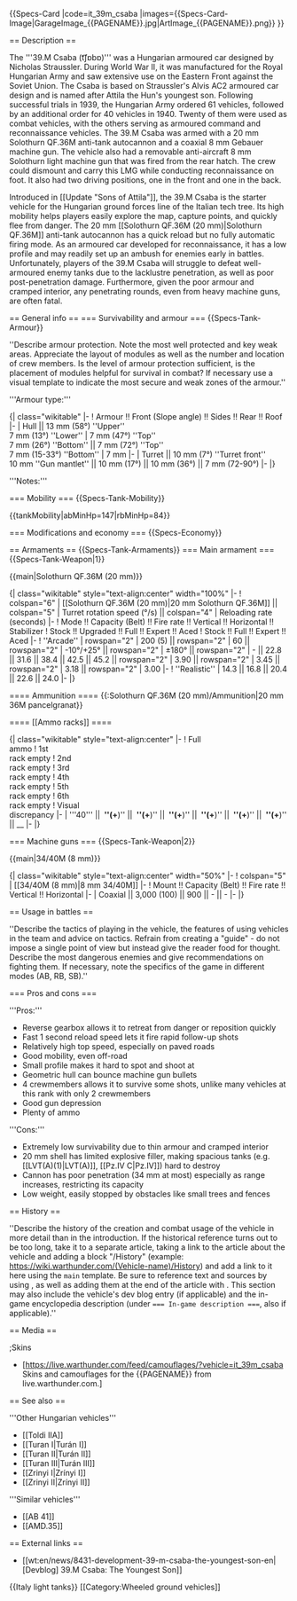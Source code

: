 {{Specs-Card
|code=it_39m_csaba
|images={{Specs-Card-Image|GarageImage_{{PAGENAME}}.jpg|ArtImage_{{PAGENAME}}.png}}
}}

== Description ==
<!-- ''In the description, the first part should be about the history of the creation and combat usage of the vehicle, as well as its key features. In the second part, tell the reader about the ground vehicle in the game. Insert a screenshot of the vehicle, so that if the novice player does not remember the vehicle by name, he will immediately understand what kind of vehicle the article is talking about.'' -->
The '''39.M Csaba (t͡ʃɒbɒ)''' was a Hungarian armoured car designed by Nicholas Straussler. During World War II, it was manufactured for the Royal Hungarian Army and saw extensive use on the Eastern Front against the Soviet Union. The Csaba is based on Straussler's Alvis AC2 armoured car design and is named after Attila the Hun's youngest son. Following successful trials in 1939, the Hungarian Army ordered 61 vehicles, followed by an additional order for 40 vehicles in 1940. Twenty of them were used as combat vehicles, with the others serving as armoured command and reconnaissance vehicles. The 39.M Csaba was armed with a 20 mm Solothurn QF.36M anti-tank autocannon and a coaxial 8 mm Gebauer machine gun. The vehicle also had a removable anti-aircraft 8 mm Solothurn light machine gun that was fired from the rear hatch. The crew could dismount and carry this LMG while conducting reconnaissance on foot. It also had two driving positions, one in the front and one in the back.

Introduced in [[Update "Sons of Attila"]], the 39.M Csaba is the starter vehicle for the Hungarian ground forces line of the Italian tech tree. Its high mobility helps players easily explore the map, capture points, and quickly flee from danger. The 20 mm [[Solothurn QF.36M (20 mm)|Solothurn QF.36M]] anti-tank autocannon has a quick reload but no fully automatic firing mode. As an armoured car developed for reconnaissance, it has a low profile and may readily set up an ambush for enemies early in battles. Unfortunately, players of the 39.M Csaba will struggle to defeat well-armoured enemy tanks due to the lacklustre penetration, as well as poor post-penetration damage. Furthermore, given the poor armour and cramped interior, any penetrating rounds, even from heavy machine guns, are often fatal.

== General info ==
=== Survivability and armour ===
{{Specs-Tank-Armour}}
<!-- ''Describe armour protection. Note the most well protected and key weak areas. Appreciate the layout of modules as well as the number and location of crew members. Is the level of armour protection sufficient, is the placement of modules helpful for survival in combat? If necessary use a visual template to indicate the most secure and weak zones of the armour.'' -->
''Describe armour protection. Note the most well protected and key weak areas. Appreciate the layout of modules as well as the number and location of crew members. Is the level of armour protection sufficient, is the placement of modules helpful for survival in combat? If necessary use a visual template to indicate the most secure and weak zones of the armour.''

'''Armour type:''' <!-- The types of armour present on the vehicle and their general locations -->
<!-- Example: * Rolled homogeneous armour (Front, Side, Rear, Hull roof)
* Cast homogeneous armour (Turret, Transmission area) -->

{| class="wikitable"
|-
! Armour !! Front (Slope angle) !! Sides !! Rear !! Roof
|-
| Hull || 13 mm (58°) ''Upper''<br>7 mm (13°) ''Lower''
| 7 mm (47°) ''Top'' <br> 7 mm (26°) ''Bottom'' || 7 mm (72°) ''Top''<br>7 mm (15-33°) ''Bottom''
| 7 mm
|-
| Turret || 10 mm (7°) ''Turret front'' <br>10 mm ''Gun mantlet'' || 10 mm (17°) || 10 mm (36°) || 7 mm (72-90°)
|-
|}

'''Notes:''' <!-- Any additional notes which the user needs to be aware of -->
<!-- Example: * Suspension wheels are 20 mm thick, tracks are 30 mm thick, and torsion bars are 60 mm thick. -->

=== Mobility ===
{{Specs-Tank-Mobility}}
<!-- ''Write about the mobility of the ground vehicle. Estimate the specific power and manoeuvrability, as well as the maximum speed forwards and backwards.'' -->

{{tankMobility|abMinHp=147|rbMinHp=84}}

=== Modifications and economy ===
{{Specs-Economy}}

== Armaments ==
{{Specs-Tank-Armaments}}
=== Main armament ===
{{Specs-Tank-Weapon|1}}
<!-- ''Give the reader information about the characteristics of the main gun. Assess its effectiveness in a battle based on the reloading speed, ballistics and the power of shells. Do not forget about the flexibility of the fire, that is how quickly the cannon can be aimed at the target, open fire on it and aim at another enemy. Add a link to the main article on the gun: <code><nowiki>{{main|Name of the weapon}}</nowiki></code>. Describe in general terms the ammunition available for the main gun. Give advice on how to use them and how to fill the ammunition storage.'' -->
{{main|Solothurn QF.36M (20 mm)}}

{| class="wikitable" style="text-align:center" width="100%"
|-
! colspan="6" | [[Solothurn QF.36M (20 mm)|20 mm Solothurn QF.36M]] || colspan="5" | Turret rotation speed (°/s) || colspan="4" | Reloading rate (seconds)
|-
! Mode !! Capacity (Belt) !! Fire rate !! Vertical !! Horizontal !! Stabilizer
! Stock !! Upgraded !! Full !! Expert !! Aced
! Stock !! Full !! Expert !! Aced
|-
! ''Arcade''
| rowspan="2" | 200 (5) || rowspan="2" | 60 || rowspan="2" | -10°/+25° || rowspan="2" | ±180° || rowspan="2" | - || 22.8 || 31.6 || 38.4 || 42.5 || 45.2 || rowspan="2" | 3.90 || rowspan="2" | 3.45 || rowspan="2" | 3.18 || rowspan="2" | 3.00
|-
! ''Realistic''
| 14.3 || 16.8 || 20.4 || 22.6 || 24.0
|-
|}

==== Ammunition ====
{{:Solothurn QF.36M (20 mm)/Ammunition|20 mm 36M pancelgranat}}

==== [[Ammo racks]] ====
<!-- [[File:Ammoracks_{{PAGENAME}}.png|right|thumb|x250px|[[Ammo racks]] of the {{PAGENAME}}]] -->
<!-- '''Last updated:''' -->
{| class="wikitable" style="text-align:center"
|-
! Full<br>ammo
! 1st<br>rack empty
! 2nd<br>rack empty
! 3rd<br>rack empty
! 4th<br>rack empty
! 5th<br>rack empty
! 6th<br>rack empty
! Visual<br>discrepancy
|-
| '''40''' || __&nbsp;''(+__)'' || __&nbsp;''(+__)'' || __&nbsp;''(+__)'' || __&nbsp;''(+__)'' || __&nbsp;''(+__)'' || __&nbsp;''(+__)'' || __
|-
|}

=== Machine guns ===
{{Specs-Tank-Weapon|2}}
<!-- ''Offensive and anti-aircraft machine guns not only allow you to fight some aircraft but also are effective against lightly armoured vehicles. Evaluate machine guns and give recommendations on its use.'' -->
{{main|34/40M (8 mm)}}

{| class="wikitable" style="text-align:center" width="50%"
|-
! colspan="5" | [[34/40M (8 mm)|8 mm 34/40M]]
|-
! Mount !! Capacity (Belt) !! Fire rate !! Vertical !! Horizontal
|-
| Coaxial || 3,000 (100) || 900 || - || -
|-
|}

== Usage in battles ==
<!-- ''Describe the tactics of playing in the vehicle, the features of using vehicles in the team and advice on tactics. Refrain from creating a "guide" - do not impose a single point of view but instead give the reader food for thought. Describe the most dangerous enemies and give recommendations on fighting them. If necessary, note the specifics of the game in different modes (AB, RB, SB).'' -->
''Describe the tactics of playing in the vehicle, the features of using vehicles in the team and advice on tactics. Refrain from creating a "guide" - do not impose a single point of view but instead give the reader food for thought. Describe the most dangerous enemies and give recommendations on fighting them. If necessary, note the specifics of the game in different modes (AB, RB, SB).''

=== Pros and cons ===
<!-- ''Summarise and briefly evaluate the vehicle in terms of its characteristics and combat effectiveness. Mark its pros and cons in a bulleted list. Try not to use more than 6 points for each of the characteristics. Avoid using categorical definitions such as "bad", "good" and the like - use substitutions with softer forms such as "inadequate" and "effective".'' -->

'''Pros:'''

* Reverse gearbox allows it to retreat from danger or reposition quickly
* Fast 1 second reload speed lets it fire rapid follow-up shots
* Relatively high top speed, especially on paved roads
* Good mobility, even off-road
* Small profile makes it hard to spot and shoot at
* Geometric hull can bounce machine gun bullets
* 4 crewmembers allows it to survive some shots, unlike many vehicles at this rank with only 2 crewmembers
* Good gun depression
* Plenty of ammo

'''Cons:'''

* Extremely low survivability due to thin armour and cramped interior
* 20 mm shell has limited explosive filler, making spacious tanks (e.g. [[LVT(A)(1)|LVT(A)]], [[Pz.IV C|Pz.IV]]) hard to destroy
* Cannon has poor penetration (34 mm at most) especially as range increases, restricting its capacity
* Low weight, easily stopped by obstacles like small trees and fences

== History ==
<!-- ''Describe the history of the creation and combat usage of the vehicle in more detail than in the introduction. If the historical reference turns out to be too long, take it to a separate article, taking a link to the article about the vehicle and adding a block "/History" (example: <nowiki>https://wiki.warthunder.com/(Vehicle-name)/History</nowiki>) and add a link to it here using the <code>main</code> template. Be sure to reference text and sources by using <code><nowiki><ref></ref></nowiki></code>, as well as adding them at the end of the article with <code><nowiki><references /></nowiki></code>. This section may also include the vehicle's dev blog entry (if applicable) and the in-game encyclopedia description (under <code><nowiki>=== In-game description ===</nowiki></code>, also if applicable).'' -->
''Describe the history of the creation and combat usage of the vehicle in more detail than in the introduction. If the historical reference turns out to be too long, take it to a separate article, taking a link to the article about the vehicle and adding a block "/History" (example: <nowiki>https://wiki.warthunder.com/(Vehicle-name)/History</nowiki>) and add a link to it here using the <code>main</code> template. Be sure to reference text and sources by using <code><nowiki><ref></ref></nowiki></code>, as well as adding them at the end of the article with <code><nowiki><references /></nowiki></code>. This section may also include the vehicle's dev blog entry (if applicable) and the in-game encyclopedia description (under <code><nowiki>=== In-game description ===</nowiki></code>, also if applicable).''

== Media ==
<!-- ''Excellent additions to the article would be video guides, screenshots from the game, and photos.'' -->

;Skins
* [https://live.warthunder.com/feed/camouflages/?vehicle=it_39m_csaba Skins and camouflages for the {{PAGENAME}} from live.warthunder.com.]

== See also ==
<!-- ''Links to the articles on the War Thunder Wiki that you think will be useful for the reader, for example:''
* ''reference to the series of the vehicles;''
* ''links to approximate analogues of other nations and research trees.'' -->
'''Other Hungarian vehicles'''

* [[Toldi IIA]]
* [[Turan I|Turán I]]
* [[Turan II|Turán II]]
* [[Turan III|Turán III]]
* [[Zrinyi I|Zrínyi I]]
* [[Zrinyi II|Zrínyi II]]

'''Similar vehicles'''

* [[AB 41]]
* [[AMD.35]]

== External links ==
<!-- ''Paste links to sources and external resources, such as:''
* ''topic on the official game forum;''
* ''other literature.'' -->

* [[wt:en/news/8431-development-39-m-csaba-the-youngest-son-en|[Devblog] 39.M Csaba: The Youngest Son]]

{{Italy light tanks}}
[[Category:Wheeled ground vehicles]]